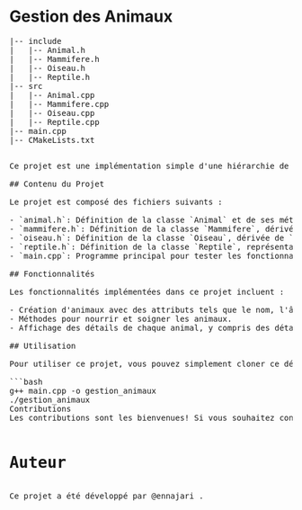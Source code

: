 # Gestion des Animaux

<pre>|-- include
|   |-- Animal.h
|   |-- Mammifere.h
|   |-- Oiseau.h
|   |-- Reptile.h
|-- src
|   |-- Animal.cpp
|   |-- Mammifere.cpp
|   |-- Oiseau.cpp
|   |-- Reptile.cpp
|-- main.cpp
|-- CMakeLists.txt<pre>

Ce projet est une implémentation simple d'une hiérarchie de classes pour gérer différents types d'animaux. Il comprend une classe de base `Animal` ainsi que des classes dérivées pour des types spécifiques d'animaux tels que les mammifères, les oiseaux et les reptiles.

## Contenu du Projet

Le projet est composé des fichiers suivants :

- `animal.h`: Définition de la classe `Animal` et de ses méthodes.
- `mammifere.h`: Définition de la classe `Mammifere`, dérivée de `Animal`, pour représenter les mammifères.
- `oiseau.h`: Définition de la classe `Oiseau`, dérivée de `Animal`, pour représenter les oiseaux.
- `reptile.h`: Définition de la classe `Reptile`, représentant les reptiles.
- `main.cpp`: Programme principal pour tester les fonctionnalités des différentes classes.

## Fonctionnalités

Les fonctionnalités implémentées dans ce projet incluent :

- Création d'animaux avec des attributs tels que le nom, l'âge, le sexe et l'état de santé.
- Méthodes pour nourrir et soigner les animaux.
- Affichage des détails de chaque animal, y compris des détails spécifiques à chaque type d'animal.

## Utilisation

Pour utiliser ce projet, vous pouvez simplement cloner ce dépôt et compiler le fichier `main.cpp` à l'aide de votre compilateur C++ préféré.

```bash
g++ main.cpp -o gestion_animaux
./gestion_animaux
Contributions
Les contributions sont les bienvenues! Si vous souhaitez contribuer à ce projet, veuillez ouvrir une nouvelle demande d'extraction avec vos modifications.

<h1>Auteur</h2>
Ce projet a été développé par @ennajari .
